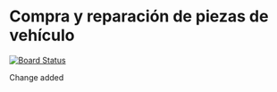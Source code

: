 # Compra y reparación de piezas de vehículo

[![Board Status](https://dev.azure.com/microsoftrocks/7e39cebc-7ae3-44ad-8b94-0d625bb19c87/2ef0e0b1-abe8-4515-bdce-a23d55ecc096/_apis/work/boardbadge/66edb89c-d58f-41b6-bd85-97d56d5d6ec3?columnOptions=1)](https://dev.azure.com/microsoftrocks/7e39cebc-7ae3-44ad-8b94-0d625bb19c87/_boards/board/t/2ef0e0b1-abe8-4515-bdce-a23d55ecc096/Microsoft.RequirementCategory/)

Change added
